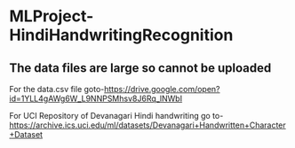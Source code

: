 # MLProject-HindiHandwritingRecognition

## The data files are large so cannot be uploaded
For the data.csv file goto-https://drive.google.com/open?id=1YLL4gAWg6W_L9NNPSMhsv8J6Rq_lNWbI

For UCI Repository of Devanagari Hindi handwriting go to-https://archive.ics.uci.edu/ml/datasets/Devanagari+Handwritten+Character+Dataset
